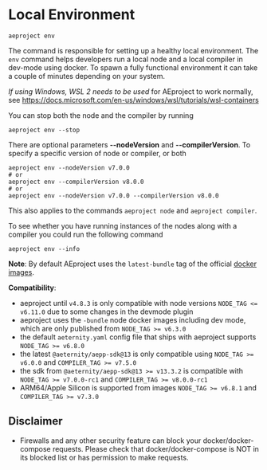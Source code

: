 # Local Environment

```text
aeproject env
```

The command is responsible for setting up a healthy local environment. The `env` command helps developers run a local node and a local compiler in dev-mode using docker. To spawn a fully functional environment it can take a couple of minutes depending on your system.

_If using Windows, WSL 2 needs to be used_ for AEproject to work normally, see https://docs.microsoft.com/en-us/windows/wsl/tutorials/wsl-containers

You can stop both the node and the compiler by running

```text
aeproject env --stop
```

There are optional parameters **\-\-nodeVersion** and **\-\-compilerVersion**. To specify a specific version of node or compiler, or both

```text
aeproject env --nodeVersion v7.0.0
# or
aeproject env --compilerVersion v8.0.0
# or
aeproject env --nodeVersion v7.0.0 --compilerVersion v8.0.0
```

This also applies to the commands `aeproject node` and `aeproject compiler`.

To see whether you have running instances of the nodes along with a compiler you could run the following command

```text
aeproject env --info
```

**Note**: By default AEproject uses the `latest-bundle` tag of the official [docker images](https://hub.docker.com/r/aeternity/aeternity/tags).

**Compatibility**:

- aeproject until `v4.8.3` is only compatible with node versions `NODE_TAG <= v6.11.0` due to some changes in the devmode plugin
- aeproject uses the `-bundle` node docker images including dev mode, which are only published from `NODE_TAG >= v6.3.0`
- the default `aeternity.yaml` config file that ships with aeproject supports `NODE_TAG >= v6.8.0`
- the latest `@aeternity/aepp-sdk@13` is only compatible using `NODE_TAG >= v6.0.0` and `COMPILER_TAG >= v7.5.0`
- the sdk from `@aeternity/aepp-sdk@13 >= v13.3.2` is compatible with `NODE_TAG >= v7.0.0-rc1` and `COMPILER_TAG >= v8.0.0-rc1`
- ARM64/Apple Silicon is supported from images `NODE_TAG >= v6.8.1` and `COMPILER_TAG >= v7.3.0`

## Disclaimer

- Firewalls and any other security feature can block your docker/docker-compose requests. Please check that docker/docker-compose is NOT in its blocked list or has permission to make requests.
